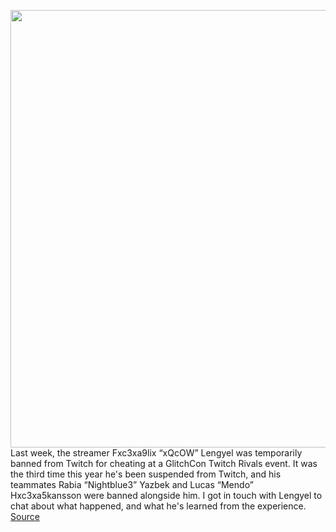 <img src='https://cdn.vox-cdn.com/thumbor/9ygPXktwaINeDfhLQawPBGRmeyE=/0x0:1422x950/1200x800/filters:focal(690x294:916x520)/cdn.vox-cdn.com/uploads/chorus_image/image/67980675/xqc.0.png' width='700px' /><br/>
Last week, the streamer Fxc3xa9lix “xQcOW” Lengyel was temporarily banned from Twitch for cheating at a GlitchCon Twitch Rivals event. It was the third time this year he's been suspended from Twitch, and his teammates Rabia “Nightblue3” Yazbek and Lucas “Mendo” Hxc3xa5kansson were banned alongside him. I got in touch with Lengyel to chat about what happened, and what he's learned from the experience.
<a href='https://www.theverge.com/2020/11/25/21693008/xqc-twitch-rivals-ban-streamer-showcase-felix-lengyel'> Source <a/>